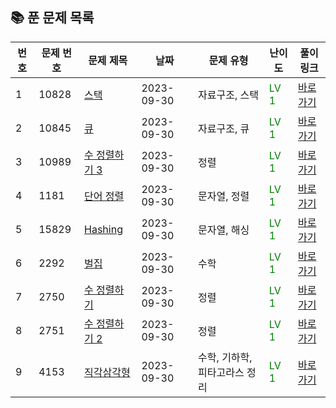 ## 📚 **푼 문제 목록**

| 번호 | 문제 번호 | 문제 제목                            | 날짜       | 문제 유형        | 난이도        | 풀이 링크                                        |
| --- | ------- | ---------------------------------- | ---------- | -------------- | -------------- | ------------------------------------------------ |
| 1   | 10828  | [스택](https://www.acmicpc.net/problem/10828) | 2023-09-30 | 자료구조, 스택 | <span style="color: green;">LV 1</span> | [바로가기](https://github.com/jkh0515/Algorithm/blob/codespace-verbose-zebra-597rxj75w4q27474/BaekjoonFile/code/bj10828.cpp) |
| 2   | 10845  | [큐](https://www.acmicpc.net/problem/10845) | 2023-09-30 | 자료구조, 큐 | <span style="color: green;">LV 1</span> | [바로가기](https://github.com/jkh0515/Algorithm/blob/codespace-verbose-zebra-597rxj75w4q27474/BaekjoonFile/code/bj10845.cpp) |
| 3   | 10989  | [수 정렬하기 3](https://www.acmicpc.net/problem/10989) | 2023-09-30 | 정렬 | <span style="color: green;">LV 1</span> | [바로가기](https://github.com/jkh0515/Algorithm/blob/codespace-verbose-zebra-597rxj75w4q27474/BaekjoonFile/code/bj10989.cpp) |
| 4   | 1181  | [단어 정렬](https://www.acmicpc.net/problem/1181) | 2023-09-30 | 문자열, 정렬 | <span style="color: green;">LV 1</span> | [바로가기](https://github.com/jkh0515/Algorithm/blob/codespace-verbose-zebra-597rxj75w4q27474/BaekjoonFile/code/bj1181.cpp) |
| 5   | 15829  | [Hashing](https://www.acmicpc.net/problem/15829) | 2023-09-30 | 문자열, 해싱 | <span style="color: green;">LV 1</span> | [바로가기](https://github.com/jkh0515/Algorithm/blob/codespace-verbose-zebra-597rxj75w4q27474/BaekjoonFile/code/bj15829.cpp) |
| 6   | 2292  | [벌집](https://www.acmicpc.net/problem/2292) | 2023-09-30 | 수학 | <span style="color: green;">LV 1</span> | [바로가기](https://github.com/jkh0515/Algorithm/blob/codespace-verbose-zebra-597rxj75w4q27474/BaekjoonFile/code/bj2292.cpp) |
| 7   | 2750  | [수 정렬하기](https://www.acmicpc.net/problem/2750) | 2023-09-30 | 정렬 | <span style="color: green;">LV 1</span> | [바로가기](https://github.com/jkh0515/Algorithm/blob/codespace-verbose-zebra-597rxj75w4q27474/BaekjoonFile/code/bj2750.cpp) |
| 8   | 2751  | [수 정렬하기 2](https://www.acmicpc.net/problem/2751) | 2023-09-30 | 정렬 | <span style="color: green;">LV 1</span> | [바로가기](https://github.com/jkh0515/Algorithm/blob/codespace-verbose-zebra-597rxj75w4q27474/BaekjoonFile/code/bj2751.cpp) |
| 9   | 4153  | [직각삼각형](https://www.acmicpc.net/problem/4153) | 2023-09-30 | 수학, 기하학, 피타고라스 정리 | <span style="color: green;">LV 1</span> | [바로가기](https://github.com/jkh0515/Algorithm/blob/codespace-verbose-zebra-597rxj75w4q27474/BaekjoonFile/code/bj4153.cpp) |
